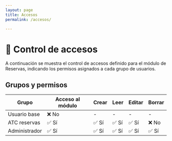 ```yaml
---
layout: page
title: Accesos
permalink: /accesos/

---
```

# 🔐 Control de accesos

A continuación se muestra el control de accesos definido para el módulo de Reservas, indicando los permisos asignados a cada grupo de usuarios.

## Grupos y permisos

| Grupo          | Acceso al módulo | Crear | Leer | Editar | Borrar |
|----------------|------------------|-------|------|--------|--------|
| Usuario base   | ❌ No            | -     | -    | -      | -      |
| ATC reservas   | ✅ Sí            | ✅ Sí | ✅ Sí | ✅ Sí  | ❌ No  |
| Administrador  | ✅ Sí            | ✅ Sí | ✅ Sí | ✅ Sí  | ✅ Sí  |